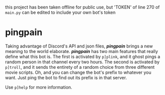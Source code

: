 this project has been taken offline for public use, but 'TOKEN' of line 270 of `main.py` can be edited to include your own bot's token

# pingpain

Taking advantage of Discord's API and json files, ***pingpain*** brings a new meaning to the world elaborate. ***pingpain*** has two main features that really define what this bot is. The first is activated by `p]plink`, and it ghost pings a random person in that channel every two hours. The second is activated by `p]troll`, and it sends the entirety of a random choice from three different movie scripts. Oh, and you can change the bot's prefix to whatever you want. Just ping the bot to find out its prefix is in that server.


Use `p]help` for more information.



